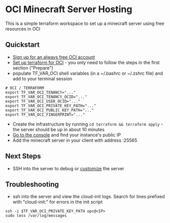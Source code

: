 # OCI Minecraft Server Hosting

This is a simple terraform workspace to set up a minecraft server using free resources in OCI

## Quickstart

- [Sign up for an always free OCI account](https://www.oracle.com/cloud/free/)
- [Set up terraform for OCI](https://docs.oracle.com/en-us/iaas/developer-tutorials/tutorials/tf-provider/01-summary.htm) - you only need to follow the steps in the first section ("Prepare")
- populate TF_VAR_OCI shell variables (in a ~/.bashrc or ~/.zshrc file) and add to your terminal session

```
# OCI / TERRAFORM
export TF_VAR_OCI_TENANCY="..."
export TF_VAR_OCI_TENANCY_OCID="..."
export TF_VAR_OCI_USER_OCID="..."
export TF_VAR_OCI_PRIVATE_KEY_PATH="..."
export TF_VAR_OCI_PUBLIC_KEY_PATH="..."
export TF_VAR_OCI_FINGERPRINT="..."
```

- Create the infrastructure by running `cd terraform && terraform apply` - the server should be up in about 10 minutes
- [Go to the console](https://cloud.oracle.com/compute/instances) and find your instance's public IP
- Add the minecraft server in your client with address <IP>:25565

## Next Steps

- SSH into the server to debug or [customize](https://minecraft.fandom.com/wiki/Tutorials/Setting_up_a_server) the server

## Troubleshooting

- ssh into the server and view the cloud-init logs. Search for lines prefixed with "cloud-init:" for errors in the init script

```
ssh -i $TF_VAR_OCI_PRIVATE_KEY_PATH opc@<IP>
sudo less /var/log/messages
```
